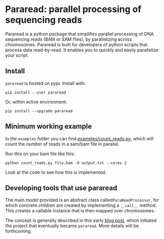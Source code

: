 # Pararead: parallel processing of sequencing reads

Pararead is a python package that simplifies parallel processing of DNA sequencing reads (BAM or SAM files), 
by parallelizing across chromosomes. Pararead is built for developers of python scripts that process data read-by-read. It enables you to quickly and easily parallelize your script.

## Install

`pararead` is hosted on pypi. Install with:

```
pip install --user pararead
```

Or, within active environment:
```
pip install --upgrade pararead
```

## Minimum working example

In the `examples` folder you can find [examples/count_reads.py](examples/count_reads.py), which will count the number of reads in a sam/bam file in parallel.

Run this on your bam file like this:

```
python count_reads.py file.bam -O output.txt --cores 2
```

Look at the code to see how this is implemented.

## Developing tools that use pararead

The main model provided is an abstract class called`ParaReadProcessor`, for which concrete children are created by implementing a `__call__` method. This creates a callable instance that is then mapped over chromosomes.

The concept is generally described in this early [blog post](http://databio.org/posts/tabix_files.html), which initiated the project that eventually became `pararead`. More details will be forthcoming.
